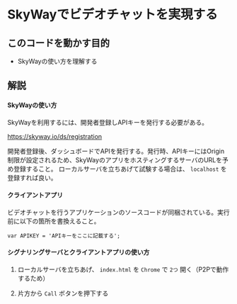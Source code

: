 # SkyWayでビデオチャットを実現する

## このコードを動かす目的

- SkyWayの使い方を理解する

## 解説

#### SkyWayの使い方

SkyWayを利用するには、開発者登録しAPIキーを発行する必要がある。

https://skyway.io/ds/registration

開発者登録後、ダッシュボードでAPIを発行する。発行時、APIキーにはOrigin制限が設定されるため、SkyWayのアプリをホスティングするサーバのURLを予め登録すること。
ローカルサーバを立ちあげて試験する場合は、 `localhost` を登録すれば良い。

#### クライアントアプリ

ビデオチャットを行うアプリケーションのソースコードが同梱されている。実行前に以下の箇所を書換えること。

```
var APIKEY = 'APIキーをここに記載する';
```

#### シグナリングサーバとクライアントアプリの使い方

1. ローカルサーバを立ちあげ、 `index.html` を `Chrome` で `2つ` 開く（P2Pで動作するため）

2. 片方から `Call` ボタンを押下する